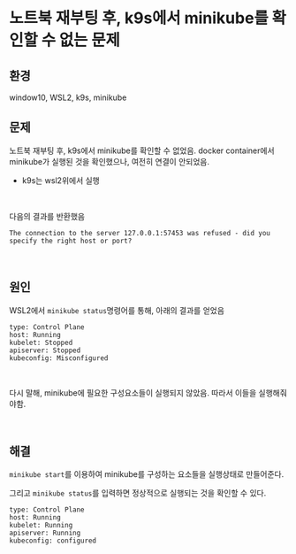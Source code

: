 # 노트북 재부팅 후, k9s에서 minikube를 확인할 수 없는 문제

## 환경

window10, WSL2, k9s, minikube

## 문제

노트북 재부팅 후, k9s에서 minikube를 확인할 수 없었음. docker container에서 minikube가 실행된 것을 확인했으나, 여전히 연결이 안되었음. 

- k9s는 wsl2위에서 실행

<br/>

다음의 결과를 반환했음

```
The connection to the server 127.0.0.1:57453 was refused - did you specify the right host or port? 
```

<br/>

## 원인

WSL2에서 `minikube status`명령어를 통해, 아래의 결과를 얻었음



```
type: Control Plane
host: Running
kubelet: Stopped
apiserver: Stopped
kubeconfig: Misconfigured  
```

<br/>

다시 말해, minikube에 필요한 구성요소들이 실행되지 않았음. 따라서 이들을 실행해줘야함.

<br/>

## 해결

`minikube start`를 이용하여 minikube를 구성하는 요소들을 실행상태로 만들어준다.

그리고 `minikube status`를 입력하면 정상적으로 실행되는 것을 확인할 수 있다.



```
type: Control Plane
host: Running
kubelet: Running
apiserver: Running
kubeconfig: configured  
```
